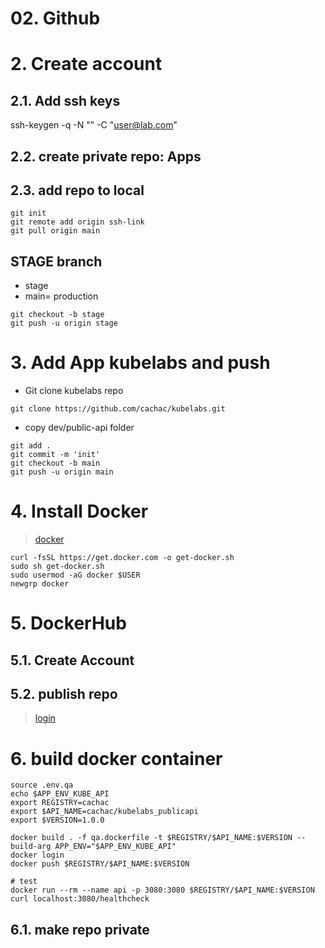 
# 02. Github <!-- omit in TOC-->

# 2. Create account
## 2.1. Add ssh keys
ssh-keygen -q -N "" -C "user@lab.com"

## 2.2. create private repo: Apps
## 2.3. add repo to local
```vim
git init
git remote add origin ssh-link
git pull origin main
```

## STAGE branch
- stage
- main= production

```vim
git checkout -b stage
git push -u origin stage
```


# 3. Add App kubelabs and push
- Git clone kubelabs repo
```vim
git clone https://github.com/cachac/kubelabs.git
```
- copy dev/public-api folder
```vim
git add .
git commit -m 'init'
git checkout -b main
git push -u origin main
```

# 4. Install Docker
> [docker](https://docs.docker.com/engine/install/ubuntu/)
```vim
curl -fsSL https://get.docker.com -o get-docker.sh
sudo sh get-docker.sh
sudo usermod -aG docker $USER
newgrp docker
```


# 5. DockerHub
## 5.1. Create Account
## 5.2. publish repo
> [login](https://docs.docker.com/engine/reference/commandline/login/)


# 6. build docker container
```vim
source .env.qa
echo $APP_ENV_KUBE_API
export REGISTRY=cachac
export $API_NAME=cachac/kubelabs_publicapi
export $VERSION=1.0.0

docker build . -f qa.dockerfile -t $REGISTRY/$API_NAME:$VERSION --build-arg APP_ENV="$APP_ENV_KUBE_API"
docker login
docker push $REGISTRY/$API_NAME:$VERSION

# test
docker run --rm --name api -p 3080:3080 $REGISTRY/$API_NAME:$VERSION
curl localhost:3080/healthcheck
```


## 6.1. make repo private
